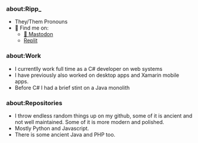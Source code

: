 ### about:Ripp_
 - They/Them Pronouns
 - 🔎 Find me on:
   - [🐘 Mastodon](https://mastodon.social/@ripp_)
   - [Replit](https://replit.com/@Ripp)

### about:Work
 - I currentlly work full time as a C# developer on web systems
 - I have previously also worked on desktop apps and Xamarin mobile apps.
 - Before C# I had a brief stint on a Java monolith

### about:Repositories
 - I throw endless random things up on my github, some of it is ancient and not well maintained. Some of it is more modern and polished.
 - Mostly Python and Javascript.
 - There is some ancient Java and PHP too.

<!--
**chao-master/chao-master** is a ✨ _special_ ✨ repository because its `README.md` (this file) appears on your GitHub profile.

Here are some ideas to get you started:

- 🔭 I’m currently working on ...
- 🌱 I’m currently learning ...
- 👯 I’m looking to collaborate on ...
- 🤔 I’m looking for help with ...
- 💬 Ask me about ...
- 📫 How to reach me: ...
- 😄 Pronouns: ...
- ⚡ Fun fact: ...
-->
